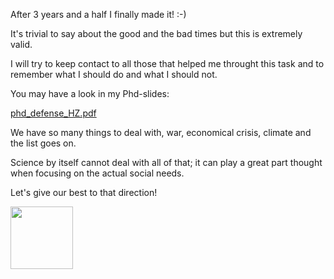 <!-- ---
title: phd defense
author: Haris Z
layout: post
--- -->

After 3 years and a half I finally made it! :-)

It's trivial to say about the good and the bad times but this is extremely valid.

I will try to keep contact to all those that helped me throught this task and to remember 
what I should do and what I should not. 

You may have a look in my Phd-slides: 

<!-- <embed src="https://github.com/hariszaf/hariszaf.github.io/tree/master/assets/pdfs/phd_defense_HZ.pdf" width="800px" height="1100px" type="application/pdf"  /> -->
<!-- <object data="https://github.com/hariszaf/hariszaf.github.io/tree/master/assets/pdfs/phd_defense_HZ.pdf" width="1000" height="1000" type='application/pdf'></object> -->
[phd_defense_HZ.pdf](https://github.com/hariszaf/hariszaf.github.io/tree/master/assets/pdfs/phd_defense_HZ.pdf)

<!-- https://nbviewer.org/github/hariszaf/hariszaf.github.io/blob/master/assets/pdfs/phd_defense_HZ.pdf -->


We have so many things to deal with, war, economical crisis, climate and the list goes on. 

Science by itself cannot deal with all of that; it can play a great part thought when focusing on the actual social needs. 

Let's give our best to that direction! 

<img src="(https://github.com/hariszaf/hariszaf.github.io/blob/master/assets/images/297325802_1947388412122562_1363647325266941629_n.jpg" width="100" height="100">



